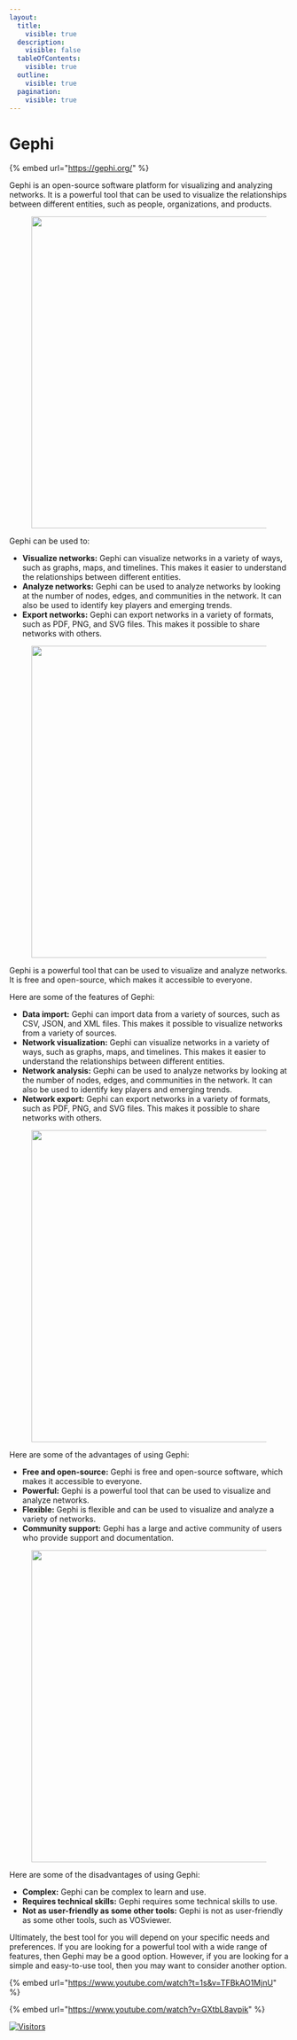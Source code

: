 ```yaml
---
layout:
  title:
    visible: true
  description:
    visible: false
  tableOfContents:
    visible: true
  outline:
    visible: true
  pagination:
    visible: true
---
```


# Gephi

{% embed url="https://gephi.org/" %}

Gephi is an open-source software platform for visualizing and analyzing networks. It is a powerful tool that can be used to visualize the relationships between different entities, such as people, organizations, and products.

<figure><img src="https://gephi.org/css/images/illustrations/home_screenshot.jpg" alt="" width="563"></figure>

Gephi can be used to:

* **Visualize networks:** Gephi can visualize networks in a variety of ways, such as graphs, maps, and timelines. This makes it easier to understand the relationships between different entities.
* **Analyze networks:** Gephi can be used to analyze networks by looking at the number of nodes, edges, and communities in the network. It can also be used to identify key players and emerging trends.
* **Export networks:** Gephi can export networks in a variety of formats, such as PDF, PNG, and SVG files. This makes it possible to share networks with others.

<figure><img src="https://blogs.library.unt.edu/digital-scholarship/wp-content/uploads/sites/20/2018/05/GephiBig.jpg" alt="" width="563"></figure>

Gephi is a powerful tool that can be used to visualize and analyze networks. It is free and open-source, which makes it accessible to everyone.

Here are some of the features of Gephi:

* **Data import:** Gephi can import data from a variety of sources, such as CSV, JSON, and XML files. This makes it possible to visualize networks from a variety of sources.
* **Network visualization:** Gephi can visualize networks in a variety of ways, such as graphs, maps, and timelines. This makes it easier to understand the relationships between different entities.
* **Network analysis:** Gephi can be used to analyze networks by looking at the number of nodes, edges, and communities in the network. It can also be used to identify key players and emerging trends.
* **Network export:** Gephi can export networks in a variety of formats, such as PDF, PNG, and SVG files. This makes it possible to share networks with others.

<figure><img src="https://upload.wikimedia.org/wikipedia/commons/6/6d/Gephi_0.9.1_Network_Analysis_and_Visualization_Software.png" alt="" width="563"></figure>

Here are some of the advantages of using Gephi:

* **Free and open-source:** Gephi is free and open-source software, which makes it accessible to everyone.
* **Powerful:** Gephi is a powerful tool that can be used to visualize and analyze networks.
* **Flexible:** Gephi is flexible and can be used to visualize and analyze a variety of networks.
* **Community support:** Gephi has a large and active community of users who provide support and documentation.

<figure><img src="https://gephi.org/images/screenshots/preview2.png" alt="" width="563"></figure>

Here are some of the disadvantages of using Gephi:

* **Complex:** Gephi can be complex to learn and use.
* **Requires technical skills:** Gephi requires some technical skills to use.
* **Not as user-friendly as some other tools:** Gephi is not as user-friendly as some other tools, such as VOSviewer.

Ultimately, the best tool for you will depend on your specific needs and preferences. If you are looking for a powerful tool with a wide range of features, then Gephi may be a good option. However, if you are looking for a simple and easy-to-use tool, then you may want to consider another option.

{% embed url="https://www.youtube.com/watch?t=1s&v=TFBkAO1MjnU" %}

{% embed url="https://www.youtube.com/watch?v=GXtbL8avpik" %}

[![Visitors](https://api.visitorbadge.io/api/visitors?path=https%3A%2F%2Fgithub.com%2Fdrshahizan\&labelColor=%23697689\&countColor=%23555555\&style=plastic)](https://visitorbadge.io/status?path=https%3A%2F%2Fgithub.com%2Fdrshahizan)
